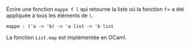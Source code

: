 Écrire une fonction `mappe f l` qui retourne la liste où la fonction `f`= a été appliquée à tous les éléments de `l`.

`mappe : ('a -> 'b) -> 'a list -> 'b list`

La fonction `List.map` est implémentée en OCaml.
